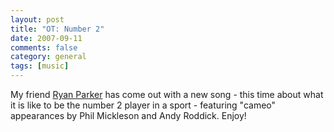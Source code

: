 ```yaml
---
layout: post
title: "OT: Number 2"
date: 2007-09-11
comments: false
category: general
tags: [music]
---
```

My friend [Ryan Parker](http://www.ryanparkersongs.com) has come out with a
new song - this time about what it is like to be the number 2 player in a
sport - featuring "cameo" appearances by Phil Mickleson and Andy Roddick.
Enjoy!  
